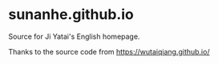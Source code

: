 # sunanhe.github.io

Source for Ji Yatai's English homepage.

Thanks to the source code from https://wutaiqiang.github.io/
